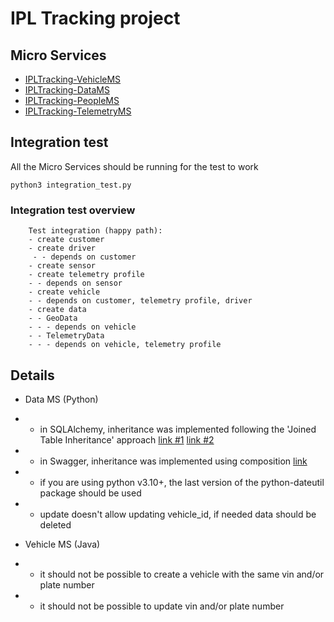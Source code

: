# IPL Tracking project

## Micro Services
- [IPLTracking-VehicleMS](https://github.com/edrjc/IPLTracking-VehicleMS)
- [IPLTracking-DataMS](https://github.com/edrjc/IPLTracking-DataMS)
- [IPLTracking-PeopleMS](https://github.com/edrjc/IPLTracking-PeopleMS)
- [IPLTracking-TelemetryMS](https://github.com/edrjc/IPLTracking-TelemetryMS)

## Integration test
All the Micro Services should be running for the test to work
```
python3 integration_test.py
```

### Integration test overview
```
    Test integration (happy path):
    - create customer
    - create driver
     - - depends on customer
    - create sensor 
    - create telemetry profile
    - - depends on sensor
    - create vehicle
    - - depends on customer, telemetry profile, driver
    - create data
    - - GeoData
    - - - depends on vehicle
    - - TelemetryData
    - - - depends on vehicle, telemetry profile
```

## Details
- Data MS (Python)
- - in SQLAlchemy, inheritance was implemented following the 'Joined Table Inheritance' approach [link #1](https://github.com/GitauHarrison/implementing-joined-table-inheritance-in-flask/tree/8cfff1c3925ee66be6fee72c18fa5887f35c34b0) [link #2](https://stackoverflow.com/questions/1337095/sqlalchemy-inheritance)
- - in Swagger, inheritance was implemented using composition [link](https://swagger.io/docs/specification/data-models/inheritance-and-polymorphism/)
- - if you are using python v3.10+, the last version of the python-dateutil package should be used
- - update doesn't allow updating vehicle_id, if needed data should be deleted

- Vehicle MS (Java)
- - it should not be possible to create a vehicle with the same vin and/or plate number
- - it should not be possible to update vin and/or plate number
